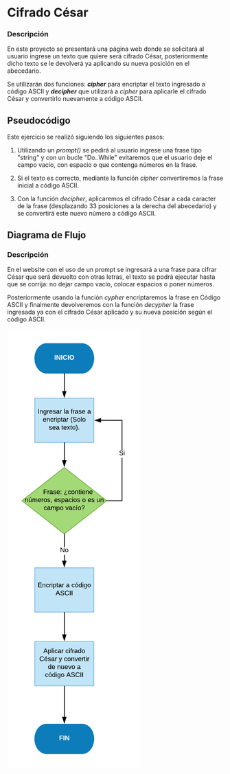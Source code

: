 # Cifrado César

### Descripción
En este proyecto se presentará una página web donde se solicitará al usuario ingrese un texto que quiere será cifrado César, posteriormente dicho texto se le devolverá ya aplicando su nueva posición en el abecedario.

Se utilizarán dos funciones: **_cipher_** para encriptar el texto ingresado a código ASCII y **_decipher_** que utilizará a *cipher* para aplicarle el cifrado César y convertirlo nuevamente a código ASCII.

## Pseudocódigo
Este ejercicio se realizó siguiendo los siguientes pasos:

1. Utilizando un *prompt()* se pedirá al usuario ingrese una frase tipo "string" y con un bucle "Do..While" evitaremos que el usuario deje el campo vacío, con espacio o que contenga números en la frase.

2. Si el texto es correcto, mediante la función *cipher* convertiremos la frase inicial a código ASCII.

3. Con la función *decipher*, aplicaremos el cifrado César a cada caracter de la frase (desplazando 33 posiciones a la derecha del abecedario) y se convertirá este nuevo número a código ASCII.

## Diagrama de Flujo

### Descripción
En el website con el uso de un prompt se ingresará a una frase para cifrar César que será devuelto con otras letras, el texto se podrá ejecutar hasta que se corrija: no dejar campo vacío, colocar espacios o poner números.

Posteriormente usando la función *cypher* encriptaremos la frase en Código ASCII y finalmente devolveremos con la función *decypher* la frase ingresada ya con el cifrado César aplicado y su nueva posición según el código ASCII.

![Diagrama de flujo del ejercicio cifrado Cesar](assets/images/diagrama-flujo-codigoCesar.png)
